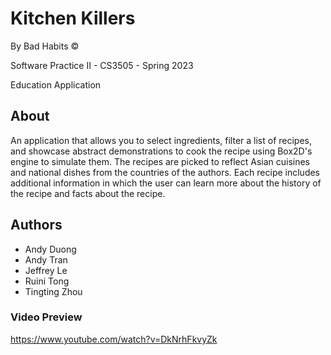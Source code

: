 # Kitchen Killers
By Bad Habits ©️

Software Practice II - CS3505 - Spring 2023

Education Application

## About
An application that allows you to select ingredients, filter a list of recipes, and showcase abstract demonstrations to cook the recipe using Box2D's engine to simulate them. The recipes are picked to reflect Asian cuisines and national dishes from the countries of the authors. Each recipe includes additional information in which the user can learn more about the history of the recipe and facts about the recipe.

## Authors
- Andy Duong
- Andy Tran
- Jeffrey Le
- Ruini Tong
- Tingting Zhou

### Video Preview
https://www.youtube.com/watch?v=DkNrhFkvyZk
